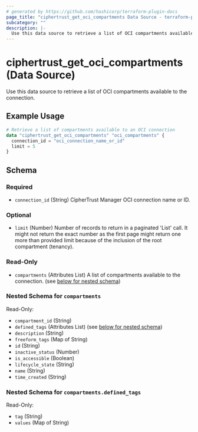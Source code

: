 ```yaml
---
# generated by https://github.com/hashicorp/terraform-plugin-docs
page_title: "ciphertrust_get_oci_compartments Data Source - terraform-provider-ciphertrust"
subcategory: ""
description: |-
  Use this data source to retrieve a list of OCI compartments available to the connection.
---
```


# ciphertrust_get_oci_compartments (Data Source)

Use this data source to retrieve a list of OCI compartments available to the connection.

## Example Usage

```terraform
# Retrieve a list of compartments available to an OCI connection
data "ciphertrust_get_oci_compartments" "oci_compartments" {
  connection_id = "oci_connection_name_or_id"
  limit = 5
}
```

<!-- schema generated by tfplugindocs -->
## Schema

### Required

- `connection_id` (String) CipherTrust Manager OCI connection name or ID.

### Optional

- `limit` (Number) Number of records to return in a paginated 'List' call. It might not return the exact number as the first page might return one more than provided limit because of the inclusion of the root compartment (tenancy).

### Read-Only

- `compartments` (Attributes List) A list of compartments available to the connection. (see [below for nested schema](#nestedatt--compartments))

<a id="nestedatt--compartments"></a>
### Nested Schema for `compartments`

Read-Only:

- `compartment_id` (String)
- `defined_tags` (Attributes List) (see [below for nested schema](#nestedatt--compartments--defined_tags))
- `description` (String)
- `freeform_tags` (Map of String)
- `id` (String)
- `inactive_status` (Number)
- `is_accessible` (Boolean)
- `lifecycle_state` (String)
- `name` (String)
- `time_created` (String)

<a id="nestedatt--compartments--defined_tags"></a>
### Nested Schema for `compartments.defined_tags`

Read-Only:

- `tag` (String)
- `values` (Map of String)
